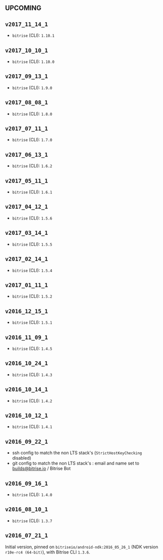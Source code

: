 ## UPCOMING

## `v2017_11_14_1`

* `bitrise` (CLI): `1.10.1`

## `v2017_10_10_1`

* `bitrise` (CLI): `1.10.0`

## `v2017_09_13_1`

* `bitrise` (CLI): `1.9.0`

## `v2017_08_08_1`

* `bitrise` (CLI): `1.8.0`


## `v2017_07_11_1`

* `bitrise` (CLI): `1.7.0`


## `v2017_06_13_1`

* `bitrise` (CLI): `1.6.2`


## `v2017_05_11_1`

* `bitrise` (CLI): `1.6.1`


## `v2017_04_12_1`

* `bitrise` (CLI): `1.5.6`


## `v2017_03_14_1`

* `bitrise` (CLI): `1.5.5`


## `v2017_02_14_1`

* `bitrise` (CLI): `1.5.4`


## `v2017_01_11_1`

* `bitrise` (CLI): `1.5.2`


## `v2016_12_15_1`

* `bitrise` (CLI): `1.5.1`


## `v2016_11_09_1`

* `bitrise` (CLI): `1.4.5`


## `v2016_10_24_1`

* `bitrise` (CLI): `1.4.3`


## `v2016_10_14_1`

* `bitrise` (CLI): `1.4.2`


## `v2016_10_12_1`

* `bitrise` (CLI): `1.4.1`


## `v2016_09_22_1`

* ssh config to match the non LTS stack's (`StrictHostKeyChecking` disabled)
* git config to match the non LTS stack's : email and name set to builds@bitrise.io / Bitrise Bot


## `v2016_09_16_1`

* `bitrise` (CLI): `1.4.0`


## `v2016_08_10_1`

* `bitrise` (CLI): `1.3.7`


## `v2016_07_21_1`

Initial version, pinned on `bitriseio/android-ndk:2016_05_26_1` (NDK version `r10e-rc4 (64-bit)`),
with Bitrise CLI `1.3.6`.
